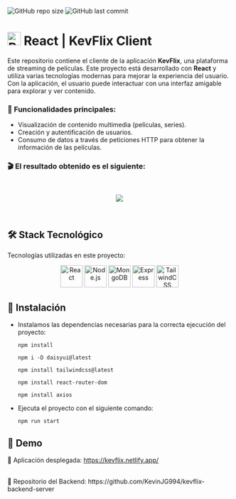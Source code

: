 ![GitHub repo size](https://img.shields.io/github/repo-size/KevinJG994/kevflix-netflix-clone)
![GitHub last commit](https://img.shields.io/github/last-commit/KevinJG994/kevflix-netflix-clone)

# <img src="https://cdn.jsdelivr.net/gh/devicons/devicon/icons/react/react-original.svg" width="30" height="30" alt="React" title="React" /> React | KevFlix Client

Este repositorio contiene el cliente de la aplicación **KevFlix**, una plataforma de streaming de películas. Este proyecto está desarrollado con **React** y utiliza varias tecnologías modernas para mejorar la experiencia del usuario. Con la aplicación, el usuario puede interactuar con una interfaz amigable para explorar y ver contenido.

### 🎯 Funcionalidades principales:
- Visualización de contenido multimedia (películas, series).
- Creación y autentificación de usuarios.
- Consumo de datos a través de peticiones HTTP para obtener la información de las películas.

### 🎬 El resultado obtenido es el siguiente:
<br>

<p align="center" width="400px">
  <img src="https://github.com/user-attachments/assets/f072da16-eeeb-49b8-867a-89b4e0868395" />
</p>

<br>

## 🛠️ Stack Tecnológico

Tecnologías utilizadas en este proyecto:

<p align="center">
  <img src="https://cdn.jsdelivr.net/gh/devicons/devicon/icons/react/react-original.svg" width="50" height="50" alt="React" title="React" />
  <img src="https://cdn.jsdelivr.net/gh/devicons/devicon/icons/nodejs/nodejs-original.svg" width="50" height="50" alt="Node.js" title="Node.js" />
  <img src="https://cdn.jsdelivr.net/gh/devicons/devicon/icons/mongodb/mongodb-original.svg" width="50" height="50" alt="MongoDB" title="MongoDB" />
  <img src="https://cdn.jsdelivr.net/gh/devicons/devicon/icons/express/express-original.svg" width="50" height="50" alt="Express" title="Express" />
  <img src="https://cdn.jsdelivr.net/gh/devicons/devicon/icons/tailwindcss/tailwindcss-original.svg" width="50" height="50" alt="TailwindCSS" title="TailwindCSS" />
</p>

## :closed_lock_with_key: Instalación

- Instalamos las dependencias necesarias para la correcta ejecución del proyecto:

    ```
    npm install

    npm i -D daisyui@latest

    npm install tailwindcss@latest

    npm install react-router-dom

    npm install axios
    ```

- Ejecuta el proyecto con el siguiente comando:

    ```
    npm run start
    ```


## 🚀 Demo

🔗 Aplicación desplegada: https://kevflix.netlify.app/

<br>
📌 Repositorio del Backend: https://github.com/KevinJG994/kevflix-backend-server
